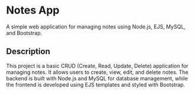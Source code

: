 # Notes App

A simple web application for managing notes using Node.js, EJS, MySQL, and Bootstrap.

## Description

This project is a basic CRUD (Create, Read, Update, Delete) application for managing notes. It allows users to create, view, edit, and delete notes. The backend is built with Node.js and MySQL for database management, while the frontend is developed using EJS templates and styled with Bootstrap.
